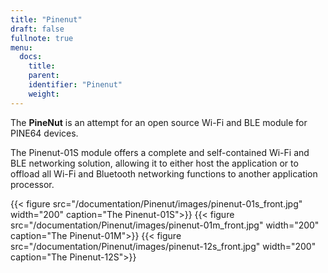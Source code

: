 ```yaml
---
title: "Pinenut"
draft: false
fullnote: true
menu:
  docs:
    title:
    parent:
    identifier: "Pinenut"
    weight:
---
```


The **PineNut** is an attempt for an open source Wi-Fi and BLE module for PINE64 devices.

The Pinenut-01S module offers a complete and self-contained Wi-Fi and BLE networking solution, allowing it to either host the application or to offload all Wi-Fi and Bluetooth networking functions to another application processor.

{{< figure src="/documentation/Pinenut/images/pinenut-01s_front.jpg" width="200" caption="The Pinenut-01S">}}
{{< figure src="/documentation/Pinenut/images/pinenut-01m_front.jpg" width="200" caption="The Pinenut-01M">}}
{{< figure src="/documentation/Pinenut/images/pinenut-12s_front.jpg" width="200" caption="The Pinenut-12S">}}